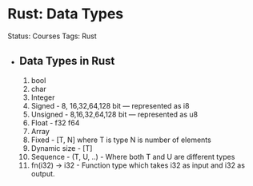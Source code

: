 # Rust: Data Types

Status: Courses
Tags: Rust
- ## Data Types in Rust
  
  1. bool 
  2. char 
  3. Integer
    1. Signed - 8, 16,32,64,128 bit — represented as i8
    2. Unsigned - 8,16,32,64,128 bit — represented as  u8 
  4. Float - f32 f64 
  5. Array 
    1. Fixed - [T, N] where T is type N is number of elements
    2. Dynamic size - [T]
  6. Sequence - (T, U, ..) - Where both T and U are different types 
  7. fn(i32) → i32 - Function type which takes i32 as input and i32 as output.